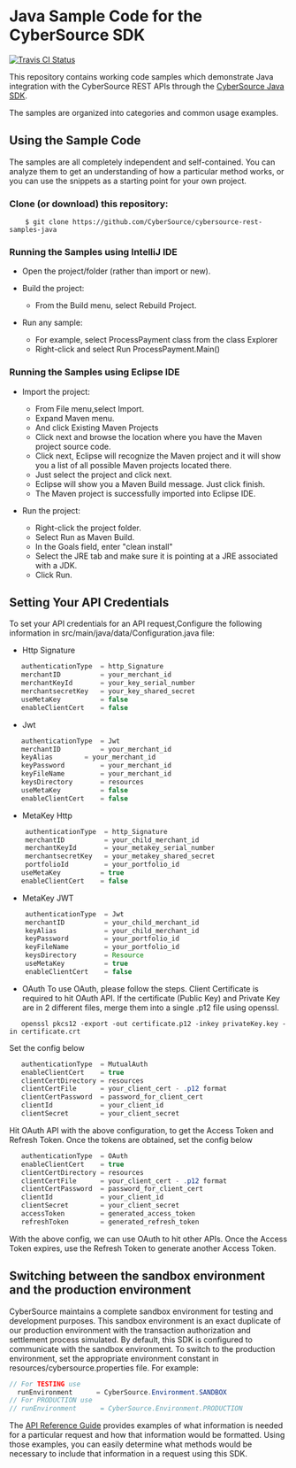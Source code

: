 # Java Sample Code for the CyberSource SDK
[![Travis CI Status](https://travis-ci.org/Cybersource/cybersource-rest-samples-java.svg?branch=master)](https://travis-ci.org/Cybersource/cybersource-rest-samples-java)

This repository contains working code samples which demonstrate Java integration with the CyberSource REST APIs through the [CyberSource Java SDK](https://github.com/CyberSource/cybersource-rest-client-java).

The samples are organized into categories and common usage examples.

## Using the Sample Code

The samples are all completely independent and self-contained. You can analyze them to get an understanding of how a particular method works, or you can use the snippets as a starting point for your own project.

### Clone (or download) this repository:
```
    $ git clone https://github.com/CyberSource/cybersource-rest-samples-java
```
### Running the Samples using IntelliJ IDE
* Open the project/folder (rather than import or new).

* Build the project:
	* From the Build menu, select Rebuild Project.

* Run any sample:
	* For example, select ProcessPayment class from the class Explorer
	* Right-click and select Run ProcessPayment.Main()
	
### Running the Samples using Eclipse IDE
* Import the project:
	* From File menu,select Import.
	* Expand Maven menu. 
	* And click Existing Maven Projects
	* Click next and browse the location where you have the Maven project source code. 
	* Click next, Eclipse will recognize the Maven project and it will show you a list of all possible Maven projects located there. 
	* Just select the project and click next. 
	* Eclipse will show you a Maven Build message. Just click finish. 
	* The Maven project is successfully imported into Eclipse IDE.

* Run the project: 
	* Right-click the project folder.
	* Select Run as Maven Build.
	* In the Goals field, enter "clean install"
	* Select the JRE tab and make sure it is pointing at a JRE associated with a JDK.
	* Click Run.
	

## Setting Your API Credentials

To set your API credentials for an API request,Configure the following information in src/main/java/data/Configuration.java file:
  
  * Http Signature

```java
   authenticationType  = http_Signature
   merchantID 	       = your_merchant_id
   merchantKeyId       = your_key_serial_number
   merchantsecretKey   = your_key_shared_secret
   useMetaKey          = false
   enableClientCert    = false
```
  * Jwt

```java
   authenticationType  = Jwt
   merchantID 	       = your_merchant_id
   keyAlias	       = your_merchant_id
   keyPassword	       = your_merchant_id
   keyFileName         = your_merchant_id
   keysDirectory       = resources
   useMetaKey          = false
   enableClientCert    = false
```

   * MetaKey Http

```java
	authenticationType  = http_Signature
	merchantID          = your_child_merchant_id
	merchantKeyId       = your_metakey_serial_number
	merchantsecretKey   = your_metakey_shared_secret
	portfolioId         = your_portfolio_id
   useMetaKey          = true
   enableClientCert    = false
```

   * MetaKey JWT

```java
    authenticationType  = Jwt
    merchantID          = your_child_merchant_id
    keyAlias            = your_child_merchant_id
    keyPassword         = your_portfolio_id
    keyFileName         = your_portfolio_id
    keysDirectory       = Resource
    useMetaKey          = true
    enableClientCert    = false
```


   * OAuth
   To use OAuth, please follow the steps. Client Certificate is required to hit OAuth API. If the certificate (Public Key) and Private Key are in 2 different files, merge them into a single .p12 file using openssl. 

```
   openssl pkcs12 -export -out certificate.p12 -inkey privateKey.key -in certificate.crt
```

   Set the config below

```java
   authenticationType  = MutualAuth
   enableClientCert    = true
   clientCertDirectory = resources
   clientCertFile      = your_client_cert - .p12 format
   clientCertPassword  = password_for_client_cert
   clientId            = your_client_id
   clientSecret        = your_client_secret
```

   Hit OAuth API with the above configuration, to get the Access Token and Refresh Token. Once the tokens are obtained, set the config below

```java
   authenticationType  = OAuth
   enableClientCert    = true
   clientCertDirectory = resources
   clientCertFile      = your_client_cert - .p12 format
   clientCertPassword  = password_for_client_cert
   clientId            = your_client_id
   clientSecret        = your_client_secret
   accessToken         = generated_access_token
   refreshToken        = generated_refresh_token
```

   With the above config, we can use OAuth to hit other APIs. Once the Access Token expires, use the Refresh Token to generate another Access Token.   

## Switching between the sandbox environment and the production environment
CyberSource maintains a complete sandbox environment for testing and development purposes. This sandbox environment is an exact
duplicate of our production environment with the transaction authorization and settlement process simulated. By default, this SDK is 
configured to communicate with the sandbox environment. To switch to the production environment, set the appropriate environment 
constant in resources/cybersource.properties file.  For example:

```java
// For TESTING use
  runEnvironment      = CyberSource.Environment.SANDBOX
// For PRODUCTION use
// runEnvironment      = CyberSource.Environment.PRODUCTION
```


The [API Reference Guide](https://developer.cybersource.com/api/reference/api-reference.html) provides examples of what information is needed for a particular request and how that information would be formatted. Using those examples, you can easily determine what methods would be necessary to include that information in a request
using this SDK.

  
